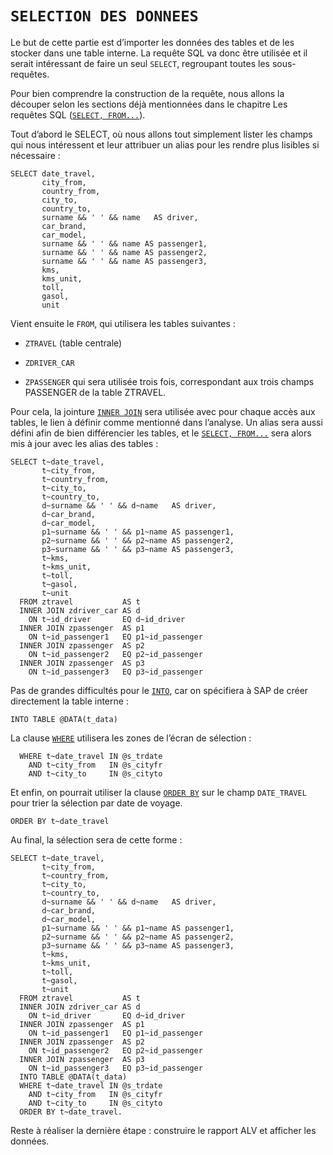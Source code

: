 # **`SELECTION DES DONNEES`**

Le but de cette partie est d’importer les données des tables et de les stocker dans une table interne. La requête SQL va donc être utilisée et il serait intéressant de faire un seul `SELECT`, regroupant toutes les sous-requêtes.

Pour bien comprendre la construction de la requête, nous allons la découper selon les sections déjà mentionnées dans le chapitre Les requêtes SQL ([`SELECT, FROM...`](../09%20-%20Instructions_dbtab/01%20-%20select/02%20-%20select.md)).

Tout d’abord le SELECT, où nous allons tout simplement lister les champs qui nous intéressent et leur attribuer un alias pour les rendre plus lisibles si nécessaire :

```JS
SELECT date_travel,
       city_from,
       country_from,
       city_to,
       country_to,
       surname && ' ' && name   AS driver,
       car_brand,
       car_model,
       surname && ' ' && name AS passenger1,
       surname && ' ' && name AS passenger2,
       surname && ' ' && name AS passenger3,
       kms,
       kms_unit,
       toll,
       gasol,
       unit
```

Vient ensuite le `FROM`, qui utilisera les tables suivantes :

- `ZTRAVEL` (table centrale)

- `ZDRIVER_CAR`

- `ZPASSENGER` qui sera utilisée trois fois, correspondant aux trois champs PASSENGER de la table ZTRAVEL.

Pour cela, la jointure [`INNER JOIN`](../09%20-%20Instructions_dbtab/01%20-%20select/19%20-%20from%20join.md) sera utilisée avec pour chaque accès aux tables, le lien à définir comme mentionné dans l’analyse. Un alias sera aussi défini afin de bien différencier les tables, et le [`SELECT, FROM...`](../09%20-%20Instructions_dbtab/01%20-%20select/02%20-%20select.md) sera alors mis à jour avec les alias des tables :

```JS
SELECT t~date_travel,
       t~city_from,
       t~country_from,
       t~city_to,
       t~country_to,
       d~surname && ' ' && d~name   AS driver,
       d~car_brand,
       d~car_model,
       p1~surname && ' ' && p1~name AS passenger1,
       p2~surname && ' ' && p2~name AS passenger2,
       p3~surname && ' ' && p3~name AS passenger3,
       t~kms,
       t~kms_unit,
       t~toll,
       t~gasol,
       t~unit
  FROM ztravel           AS t
  INNER JOIN zdriver_car AS d
    ON t~id_driver       EQ d~id_driver
  INNER JOIN zpassenger  AS p1
    ON t~id_passenger1   EQ p1~id_passenger
  INNER JOIN zpassenger  AS p2
    ON t~id_passenger2   EQ p2~id_passenger
  INNER JOIN zpassenger  AS p3
    ON t~id_passenger3   EQ p3~id_passenger
```

Pas de grandes difficultés pour le [`INTO`](../09%20-%20Instructions_dbtab/01%20-%20select/20%20-%20into.md), car on spécifiera à SAP de créer directement la table interne :

```JS
INTO TABLE @DATA(t_data)
```

La clause [`WHERE`](../09%20-%20Instructions_dbtab/01%20-%20select/21%20-%20where.md) utilisera les zones de l’écran de sélection :

```JS
  WHERE t~date_travel IN @s_trdate
    AND t~city_from   IN @s_cityfr
    AND t~city_to     IN @s_cityto
```

Et enfin, on pourrait utiliser la clause [`ORDER BY`](../09%20-%20Instructions_dbtab/01%20-%20select/34%20-%20order%20by.md) sur le champ `DATE_TRAVEL` pour trier la sélection par date de voyage.

```JS
ORDER BY t~date_travel
```

Au final, la sélection sera de cette forme :

```JS
SELECT t~date_travel,
       t~city_from,
       t~country_from,
       t~city_to,
       t~country_to,
       d~surname && ' ' && d~name   AS driver,
       d~car_brand,
       d~car_model,
       p1~surname && ' ' && p1~name AS passenger1,
       p2~surname && ' ' && p2~name AS passenger2,
       p3~surname && ' ' && p3~name AS passenger3,
       t~kms,
       t~kms_unit,
       t~toll,
       t~gasol,
       t~unit
  FROM ztravel           AS t
  INNER JOIN zdriver_car AS d
    ON t~id_driver       EQ d~id_driver
  INNER JOIN zpassenger  AS p1
    ON t~id_passenger1   EQ p1~id_passenger
  INNER JOIN zpassenger  AS p2
    ON t~id_passenger2   EQ p2~id_passenger
  INNER JOIN zpassenger  AS p3
    ON t~id_passenger3   EQ p3~id_passenger
  INTO TABLE @DATA(t_data)
  WHERE t~date_travel IN @s_trdate
    AND t~city_from   IN @s_cityfr
    AND t~city_to     IN @s_cityto
  ORDER BY t~date_travel.
```

Reste à réaliser la dernière étape : construire le rapport ALV et afficher les données.
